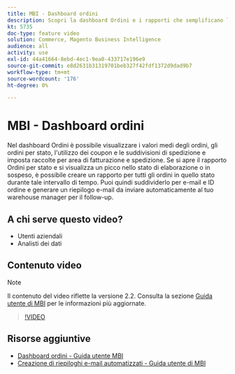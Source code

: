 ```yaml
---
title: MBI - Dashboard ordini
description: Scopri la dashboard Ordini e i rapporti che semplificano la gestione degli ordini e delle vendite dei prodotti.
kt: 5735
doc-type: feature video
solution: Commerce, Magento Business Intelligence
audience: all
activity: use
exl-id: 44a41664-8ebd-4ec1-9ea0-433717e196e9
source-git-commit: e8d2631b31319701beb327f42fdf1372d9dad9b7
workflow-type: tm+mt
source-wordcount: '176'
ht-degree: 0%

---
```


# MBI - Dashboard ordini

Nel dashboard Ordini è possibile visualizzare i valori medi degli ordini, gli ordini per stato, l&#39;utilizzo dei coupon e le suddivisioni di spedizione e imposta raccolte per area di fatturazione e spedizione. Se si apre il rapporto Ordini per stato e si visualizza un picco nello stato di elaborazione o in sospeso, è possibile creare un rapporto per tutti gli ordini in quello stato durante tale intervallo di tempo. Puoi quindi suddividerlo per e-mail e ID ordine e generare un riepilogo e-mail da inviare automaticamente al tuo warehouse manager per il follow-up.


## A chi serve questo video?

- Utenti aziendali
- Analisti dei dati

## Contenuto video

>[!NOTE]
>
>Il contenuto del video riflette la versione 2.2. Consulta la sezione [Guida utente di MBI](https://experienceleague.adobe.com/docs/commerce-business-intelligence/mbi/guide-overview.html) per le informazioni più aggiornate.

>[!VIDEO](https://video.tv.adobe.com/v/35989?quality=12&learn=on)

## Risorse aggiuntive

- [Dashboard ordini - Guida utente MBI](https://experienceleague.adobe.com/docs/commerce-business-intelligence/mbi/build/dashboards/dashboards-pro.html#orders)
- [Creazione di riepiloghi e-mail automatizzati - Guida utente di MBI](https://experienceleague.adobe.com/docs/commerce-business-intelligence/mbi/build/share/email-summaries.html)
